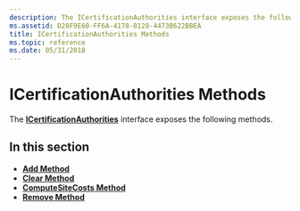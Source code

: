 ```yaml
---
description: The ICertificationAuthorities interface exposes the following methods.
ms.assetid: D28F9E60-FF6A-4178-8128-4473B622BBEA
title: ICertificationAuthorities Methods
ms.topic: reference
ms.date: 05/31/2018
---
```


# ICertificationAuthorities Methods

The [**ICertificationAuthorities**](/windows/desktop/api/Certenroll/nn-certenroll-icertificationauthorities) interface exposes the following methods.

## In this section

-   [**Add Method**](/windows/desktop/api/Certenroll/nf-certenroll-icertificationauthorities-add)
-   [**Clear Method**](/windows/desktop/api/Certenroll/nf-certenroll-icertificationauthorities-clear)
-   [**ComputeSiteCosts Method**](/windows/desktop/api/Certenroll/nf-certenroll-icertificationauthorities-computesitecosts)
-   [**Remove Method**](/windows/desktop/api/Certenroll/nf-certenroll-icertificationauthorities-remove)

 

 



